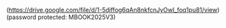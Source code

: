 (https://drive.google.com/file/d/1-5djffog6qAn8nkfcnJyOwI_foq1pu81/view) (password protected: MBOOK2025V3)